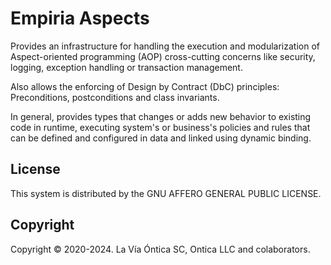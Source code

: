 ﻿# Empiria Aspects

Provides an infrastructure for handling the execution and modularization of
Aspect-oriented programming (AOP) cross-cutting concerns like security,
logging, exception handling or transaction management.

Also allows the enforcing of Design by Contract (DbC) principles:
Preconditions, postconditions and class invariants.

In general, provides types that changes or adds new behavior to existing
code in runtime, executing system's or business's policies and rules that
can be defined and configured in data and linked using dynamic binding.

## License

This system is distributed by the GNU AFFERO GENERAL PUBLIC LICENSE.

## Copyright

Copyright © 2020-2024. La Vía Óntica SC, Ontica LLC and colaborators.
